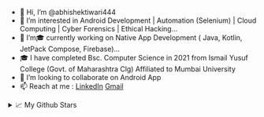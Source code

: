 - 👋 Hi, I’m @abhishektiwari444
- 👀 I’m interested in Android Development | Automation (Selenium) | Cloud Computing | Cyber Forensics | Ethical Hacking...
- 🌱 I’m🎓 currently working on Native App Development ( Java, Kotlin, JetPack Compose, Firebase)...
- 🎓 I have completed Bsc. Computer Science in 2021 from Ismail Yusuf College (Govt. of Maharashtra Clg) Affiliated to Mumbai University
- 💞️ I’m looking to collaborate on Android App
- 📫 Reach at me : [LinkedIn](https://www.linkedin.com/in/abhishek-tiwari-3b0693228/)
[Gmail](https://www.github.com/tiwariabhishekt040@gmail.com)
<details>

  
<!---
abhishektiwari444/abhishektiwari444 is a ✨ special ✨ repository because its `README.md` (this file) appears on your GitHub profile.
You can click the Preview link to take a look at your changes.
--->

  
  <summary> 📈 My Github Stars </summary>
![Abhishek Tiwari Stats]
(https://github-readme-stats.vercel.app/api?username=abhishektiwari444&show_icons=true&theme=vision-friendly-dark)
  
<br>

</br>
<a href="#stats">
<img align="center" src = "https://gh-readme-stats.krish-the-dev.vercel.app/api/top-langs/?username=abhishektiwari444&hide=css&layout=compact" />
</a>

</br>
</br>


<p><img align="center" src="https://github-readme-streak-stats.herokuapp.com/?user=abhishektiwari444&" alt="abhishektiwari444" /></p>
</br>
</br>
